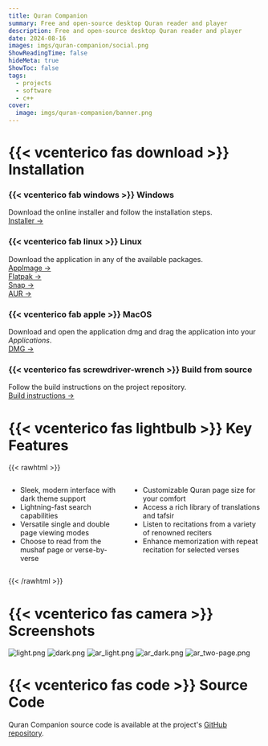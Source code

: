 ```yaml
---
title: Quran Companion
summary: Free and open-source desktop Quran reader and player
description: Free and open-source desktop Quran reader and player
date: 2024-08-16
images: imgs/quran-companion/social.png
ShowReadingTime: false
hideMeta: true
ShowToc: false
tags:
  - projects
  - software
  - c++
cover:
  image: imgs/quran-companion/banner.png
---
```


# {{< vcenterico fas download >}} Installation

<div class="grid-container">
<div class="grid-item">

### {{< vcenterico fab windows >}} **Windows**

Download the online installer and follow the installation steps.  
[Installer →](https://github.com/0xzer0x/quran-companion/releases/download/v1.1.9/qc_online_installer_x64_win.exe)

</div>

<div class="grid-item">

### {{< vcenterico fab linux >}} **Linux**

Download the application in any of the available packages.<br/>
[AppImage →](https://github.com/0xzer0x/quran-companion/releases/download/v1.2.9/Quran_Companion-1.2.9-x86_64.AppImage)<br/>
[Flatpak →](https://flathub.org/apps/io.github._0xzer0x.qurancompanion)<br/>
[Snap →](https://snapcraft.io/quran-companion)<br/>
[AUR →](https://aur.archlinux.org/packages/quran-companion)

</div>

<div class="grid-item">

### {{< vcenterico fab apple >}} **MacOS**

Download and open the application dmg and drag the application into your _Applications_.  
[DMG →](https://github.com/0xzer0x/quran-companion/releases/download/v1.2.9/Quran_Companion-1.2.9-x86_64.dmg)

</div>

<div class="grid-item">

### {{< vcenterico fas screwdriver-wrench >}} **Build from source**

Follow the build instructions on the project repository.<br/>
[Build instructions →](https://github.com/0xzer0x/quran-companion?tab=readme-ov-file#compilation-%EF%B8%8F)

</div>
</div>

# {{< vcenterico fas lightbulb >}} Key Features

{{< rawhtml >}}

<div style="display: flex; gap: 1em;">
    <div>
      <ul>
        <li>Sleek, modern interface with dark theme support</li>
        <li>Lightning-fast search capabilities</li>
        <li>Versatile single and double page viewing modes</li>
        <li>Choose to read from the mushaf page or verse-by-verse</li>
      </ul>
    </div>
    <div>
      <ul>
        <li>Customizable Quran page size for your comfort</li>
        <li>Access a rich library of translations and tafsir</li>
        <li>Listen to recitations from a variety of renowned reciters</li>
        <li>Enhance memorization with repeat recitation for selected verses</li>
      </ul>
    </div>
</div>

{{< /rawhtml >}}

# {{< vcenterico fas camera >}} Screenshots

![light.png](/imgs/quran-companion/screenshots/light.png#center)
![dark.png](/imgs/quran-companion/screenshots/dark.png#center)
![ar_light.png](/imgs/quran-companion/screenshots/ar_light.png#center)
![ar_dark.png](/imgs/quran-companion/screenshots/ar_dark.png#center)
![ar_two-page.png](/imgs/quran-companion/screenshots/ar_two-page.png#center)

# {{< vcenterico fas code >}} Source Code

Quran Companion source code is available at the project's [GitHub repository](https://github.com/0xzer0x/quran-companion).
